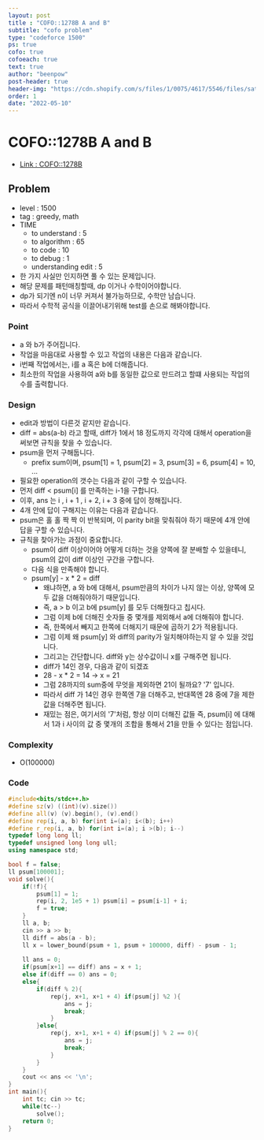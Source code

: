 ```yaml
---
layout: post
title : "COFO::1278B A and B"
subtitle: "cofo problem"
type: "codeforce 1500"
ps: true
cofo: true
cofoeach: true
text: true
author: "beenpow"
post-header: true
header-img: "https://cdn.shopify.com/s/files/1/0075/4617/5546/files/satisfy-utah-faq.jpg?17777987294182235761"
order: 1
date: "2022-05-10"
---
```

# COFO::1278B A and B
- [Link : COFO::1278B](https://codeforces.com/problemset/problem/1278/B)


## Problem 

- level : 1500
- tag : greedy, math
- TIME
  - to understand    : 5
  - to algorithm     : 65
  - to code          : 10
  - to debug         : 1
  - understanding edit : 5
- 한 가지 사실만 인지하면 풀 수 있는 문제입니다.
- 해당 문제를 패턴매칭할때, dp 이거나 수학이어야합니다.
- dp가 되기엔 n이 너무 커져서 불가능하므로, 수학만 남습니다.
- 따라서 수학적 공식을 이끌어내기위해 test를 손으로 해봐야합니다.

### Point
- a 와 b가 주어집니다.
- 작업을 마음대로 사용할 수 있고 작업의 내용은 다음과 같습니다.
 -  i번째 작업에서는, i를 a 혹은 b에 더해줍니다.
- 최소한의 작업을 사용하여 a와 b를 동일한 값으로 만드려고 할떄 사용되는 작업의 수를 출력합니다.

### Design
- edit과 방법이 다른것 같지만 같습니다.
- diff = abs(a-b) 라고 할때, diff가 1에서 18 정도까지 각각에 대해서 operation을 써보면 규칙을 찾을 수 있습니다.
- psum을 먼저 구해둡니다.
  - prefix sum이며, psum[1] = 1, psum[2] = 3, psum[3] = 6, psum[4] = 10, ...
- 필요한 operation의 갯수는 다음과 같이 구할 수 있습니다.
- 먼저 diff < psum[i] 를 만족하는 i-1을 구합니다.
- 이후, ans 는 i , i + 1  , i + 2, i + 3 중에 답이 정해집니다.
- 4개 안에 답이 구해지는 이유는 다음과 같습니다.
- psum은 홀 홀 짝 짝 이 반복되며, 이 parity bit을 맞춰줘야 하기 때문에 4개 안에 답을 구할 수 있습니다.
- 규칙을 찾아가는 과정이 중요합니다.
  - psum이 diff 이상이어야 어떻게 더하는 것을 양쪽에 잘 분배할 수 있을테니, psum의 값이 diff 이상인 구간을 구합니다.
  - 다음 식을 만족해야 합니다.
  - psum[y] - x * 2 = diff
    - 왜냐하면, a 와 b에 대해서, psum만큼의 차이가 나지 않는 이상, 양쪽에 모두 값을 더해줘야하기 때문입니다.
    - 즉, a > b 이고 b에 psum[y] 를 모두 더해줬다고 칩시다.
    - 그럼 이제 b에 더해진 숫자들 중 몇개를 제외해서 a에 더해줘야 합니다.
    - 즉, 한쪽에서 빼지고 한쪽에 더해지기 때문에 곱하기 2가 적용됩니다.
    - 그럼 이제 왜 psum[y] 와 diff의 parity가 일치해야하는지 알 수 있을 것입니다.
    - 그리고는 간단합니다. diff와 y는 상수값이니 x를 구해주면 됩니다.
    - diff가 14인 경우, 다음과 같이 되겠죠
    - 28 - x * 2 = 14 -> x = 21
    - 그럼 28까지의 sum중에 무엇을 제외하면 21이 될까요? '7' 입니다.
    - 따라서 diff 가 14인 경우 한쪽엔 7을 더해주고, 반대쪽엔 28 중에 7을 제한 값을 더해주면 됩니다.
    - 재밌는 점은, 여기서의 '7'처럼, 항상 이미 더해진 값들 즉, psum[i] 에 대해서 1과 i 사이의 값 중 몇개의 조합을 통해서 21을 만들 수 있다는 점입니다.


### Complexity
- O(100000)

### Code

```cpp
#include<bits/stdc++.h>
#define sz(v) ((int)(v).size())
#define all(v) (v).begin(), (v).end()
#define rep(i, a, b) for(int i=(a); i<(b); i++)
#define r_rep(i, a, b) for(int i=(a); i >(b); i--)
typedef long long ll;
typedef unsigned long long ull;
using namespace std;

bool f = false;
ll psum[100001];
void solve(){
    if(!f){
        psum[1] = 1;
        rep(i, 2, 1e5 + 1) psum[i] = psum[i-1] + i;
        f = true;
    }
    ll a, b;
    cin >> a >> b;
    ll diff = abs(a - b);
    ll x = lower_bound(psum + 1, psum + 100000, diff) - psum - 1;
    
    ll ans = 0;
    if(psum[x+1] == diff) ans = x + 1;
    else if(diff == 0) ans = 0;
    else{
        if(diff % 2){
            rep(j, x+1, x+1 + 4) if(psum[j] %2 ){
                ans = j;
                break;
            }
        }else{
            rep(j, x+1, x+1 + 4) if(psum[j] % 2 == 0){
                ans = j;
                break;
            }
        }
    }
    cout << ans << '\n';
}
int main(){
    int tc; cin >> tc;
    while(tc--)
        solve();
    return 0;
}
```

